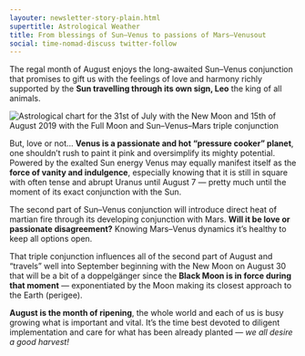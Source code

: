 ```yaml
---
layouter: newsletter-story-plain.html
supertitle: Astrological Weather
title: From blessings of Sun–Venus to passions of Mars–Venusout
social: time-nomad-discuss twitter-follow
---
```


The regal month of August enjoys the long-awaited Sun–Venus conjunction that promises to gift us with the feelings of love and harmony richly supported by the **Sun travelling through its own sign, Leo** the king of all animals.

<img class="lazyload inline border" data-srcset="/images/newsletters/tn-chart-2019-08-01.png" alt="Astrological chart for the 31st of July with the New Moon and 15th of August 2019 with the Full Moon and Sun–Venus–Mars triple conjunction">

But, love or not… **Venus is a passionate and hot “pressure cooker” planet**, one shouldn’t rush to paint it pink and oversimplify its mighty potential. Powered by the exalted Sun energy Venus may equally manifest itself as the **force of vanity and indulgence**, especially knowing that it is still in square with often tense and abrupt Uranus until August 7 — pretty much until the moment of its exact conjunction with the Sun.

The second part of Sun–Venus conjunction will introduce direct heat of martian fire through its developing conjunction with Mars. **Will it be love or passionate disagreement?** Knowing Mars–Venus dynamics it’s healthy to keep all options open.

That triple conjunction influences all of the second part of August and “travels” well into September beginning with the New Moon on August 30 that will be a bit of a doppelgänger since the **Black Moon is in force during that moment** — exponentiated by the Moon making its closest approach to the Earth (perigee).

**August is the month of ripening**, the whole world and each of us is busy growing what is important and vital. It’s the time best devoted to diligent implementation and care for what has been already planted — _we all desire a good harvest!_